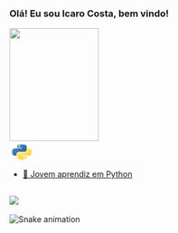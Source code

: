 ### Olá! Eu sou Icaro Costa, bem vindo!

<div align="left">
<a href="https://github.com/icarokosta">
  <img height="200em" img width="56%" src="https://github-readme-stats.vercel.app/api?username=icarokosta&show_icons=true&theme=dark&include_all_commits=true&count_private=true"/>
</div>
<img align="center" alt="Rafa-Python" height="33" width="44" src="https://raw.githubusercontent.com/devicons/devicon/master/icons/python/python-original.svg">


- 🌱 Jovem aprendiz em Python

##

<a href="https://www.linkedin.com/in/icarorcosta/-45875016a" target="_blank"><img src="https://img.shields.io/badge/-LinkedIn-%230077B5?style=for-the-badge&logo=linkedin&logoColor=white" target="_blank"></a>


![Snake animation](https://github.com/icarokosta/icarokosta/blob/output/github-contribution-grid-snake.svg)

